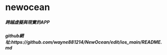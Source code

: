 # newocean
<h5>跨越虛擬與現實的APP<h5>
<h5>github網址:https://github.com/wayne881214/NewOcean/edit/ios_main/README.md<h5>
 

